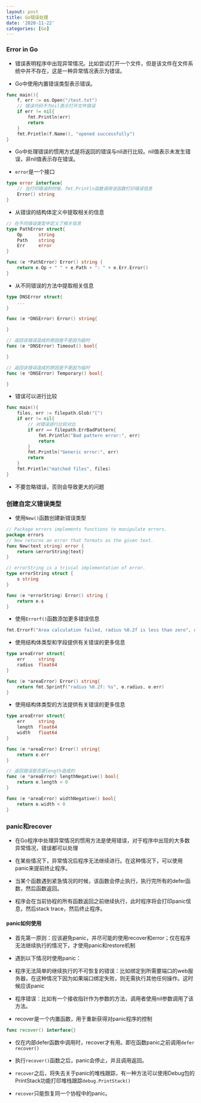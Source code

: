```yaml
---
layout: post
title: Go错误处理
date: '2020-11-22'
categories: [Go]
---
```


### Error in Go

- 错误表明程序中出现异常情况。比如尝试打开一个文件，但是该文件在文件系统中并不存在，这是一种异常情况表示为错误。

- Go中使用内置错误类型表示错误。

```go
func main(){
    f, err := os.Open("/test.txt")
    // 错误代码不为nil表示打开文件错误
    if err != nil{
        fmt.Println(err)
        return
    }
    fmt.Println(f.Name(), "opened successfully")
}
```

- Go中处理错误的惯用方式是将返回的错误与nil进行比较。nil值表示未发生错误，非nil值表示存在错误。

- `error`是一个接口

```go
type error interface{
    // 当打印错误的时候，fmt.Println函数调用该函数打印错误信息
    Error() string
}
```

- 从错误的结构体定义中提取相关的信息

```go
// 在不同错误类型中定义了相关信息
type PathError struct{
    Op      string
    Path    string
    Err     error
}

func (e *PathError) Error() string {
    return e.Op + " " + e.Path + ": " + e.Err.Error()
}
```

- 从不同错误的方法中提取相关信息

```go
type DNSError struct{
    ...
}

func (e *DNSError) Error() string{

}

// 返回该错误造成的原因是不是因为超时
func (e *DNSError) Timeout() bool{

}

// 返回该错误造成的原因是不是因为临时
func (e *DNSError) Temporary() bool{

}
```

- 错误可以进行比较

```go
func main(){
    files, err := filepath.Glob("[")
    if err != nil{
        // 对错误进行比较对比
        if err == filepath.ErrBadPattern{
            fmt.Println("Bad pattern error:", err)
            return
        }
        fmt.Println("Generic error:", err)
        return
    }
    fmt.Println("matched files", files)
}
```

- 不要忽略错误，否则会导致更大的问题



### 创建自定义错误类型

- 使用`New()`函数创建新错误类型

```go
// Package errors implements functions to manipulate errors.
package errors
// New returns an error that formats as the given text.
func New(text string) error {
    return &errorString{text}
}

// errorString is a trivial implementation of error.
type errorString struct {
    s string
}

func (e *errorString) Error() string {
    return e.s
}
```

- 使用`Errorf()`函数添加更多错误信息

```go
fmt.Errorf("Area calculation failed, radius %0.2f is less than zero", radius)
```

- 使用结构体类型和字段提供有关错误的更多信息

```go
type areaError struct{
    err     string
    radius  float64
}

func (e *areaError) Error() string{
    return fmt.Sprintf("radius %0.2f: %s", e.radius, e.err)
}
```

- 使用结构体类型的方法提供有关错误的更多信息

```go
type areaError struct{
    err     string
    length  float64
    width   float64
}

func (e *areaError) Error() string{
    return e.err
}

// 返回错误是否是length造成的
func (e *areaError) lengthNegative() bool{
    return e.length < 0
}

func (e *areaError) widthNegative() bool{
    return e.width < 0
}
```


### panic和recover

- 在Go程序中处理异常情况的惯用方法是使用错误，对于程序中出现的大多数异常情况，错误都可以处理

- 在某些情况下，异常情况后程序无法继续进行。在这种情况下，可以使用panic来提前终止程序。

- 当某个函数遇到紧急情况的时候，该函数会停止执行，执行完所有的defer函数，然后函数返回。

- 程序会在当前协程的所有函数返回之前继续执行，此时程序将会打印panic信息，然后stack trace，然后终止程序。


#### panic如何使用

- 首先第一原则：应该避免panic，并尽可能的使用recover和error；仅在程序无法继续执行的情况下，才使用panic和restore机制

- 遇到以下情况时使用panic：
 - 程序无法简单的继续执行的不可恢复的错误：比如绑定到所需要端口的web服务器，在这种情况下因为如果端口绑定失败，则无需执行其他任何操作。这时候应该panic
 - 程序错误：比如有一个接收指针作为参数的方法，调用者使用nil参数调用了该方法。

- recover是一个内置函数，用于重新获得对panic程序的控制

```go
func recover() interface{}
```

- 仅在内部defer函数中调用时，recover才有用。即在函数panic之前调用`defer recover()`

- 执行`recover()`函数之后，panic会停止，并且调用返回。

- `recover`之后，将失去关于panic的堆栈跟踪，有一种方法可以使用Debug包的PrintStack功能打印堆栈跟踪`debug.PrintStack()`

- `recover`只能恢复同一个协程中的panic。
